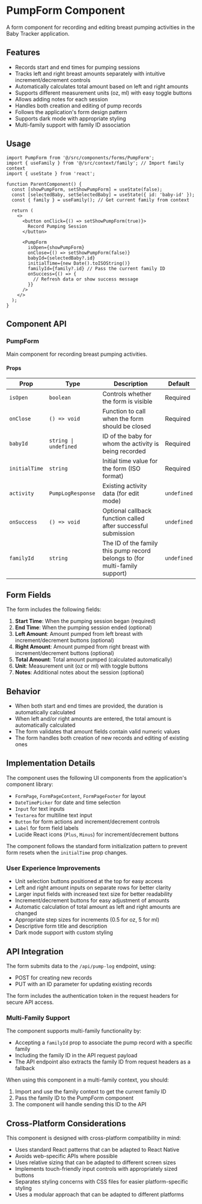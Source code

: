 # PumpForm Component

A form component for recording and editing breast pumping activities in the Baby Tracker application.

## Features

- Records start and end times for pumping sessions
- Tracks left and right breast amounts separately with intuitive increment/decrement controls
- Automatically calculates total amount based on left and right amounts
- Supports different measurement units (oz, ml) with easy toggle buttons
- Allows adding notes for each session
- Handles both creation and editing of pump records
- Follows the application's form design pattern
- Supports dark mode with appropriate styling
- Multi-family support with family ID association

## Usage

```tsx
import PumpForm from '@/src/components/forms/PumpForm';
import { useFamily } from '@/src/context/family'; // Import family context
import { useState } from 'react';

function ParentComponent() {
  const [showPumpForm, setShowPumpForm] = useState(false);
  const [selectedBaby, setSelectedBaby] = useState({ id: 'baby-id' });
  const { family } = useFamily(); // Get current family from context
  
  return (
    <>
      <button onClick={() => setShowPumpForm(true)}>
        Record Pumping Session
      </button>
      
      <PumpForm
        isOpen={showPumpForm}
        onClose={() => setShowPumpForm(false)}
        babyId={selectedBaby?.id}
        initialTime={new Date().toISOString()}
        familyId={family?.id} // Pass the current family ID
        onSuccess={() => {
          // Refresh data or show success message
        }}
      />
    </>
  );
}
```

## Component API

### PumpForm

Main component for recording breast pumping activities.

#### Props

| Prop | Type | Description | Default |
|------|------|-------------|---------|
| `isOpen` | `boolean` | Controls whether the form is visible | Required |
| `onClose` | `() => void` | Function to call when the form should be closed | Required |
| `babyId` | `string \| undefined` | ID of the baby for whom the activity is being recorded | Required |
| `initialTime` | `string` | Initial time value for the form (ISO format) | Required |
| `activity` | `PumpLogResponse` | Existing activity data (for edit mode) | `undefined` |
| `onSuccess` | `() => void` | Optional callback function called after successful submission | `undefined` |
| `familyId` | `string` | The ID of the family this pump record belongs to (for multi-family support) | `undefined` |

## Form Fields

The form includes the following fields:

1. **Start Time**: When the pumping session began (required)
2. **End Time**: When the pumping session ended (optional)
3. **Left Amount**: Amount pumped from left breast with increment/decrement buttons (optional)
4. **Right Amount**: Amount pumped from right breast with increment/decrement buttons (optional)
5. **Total Amount**: Total amount pumped (calculated automatically)
6. **Unit**: Measurement unit (oz or ml) with toggle buttons
7. **Notes**: Additional notes about the session (optional)

## Behavior

- When both start and end times are provided, the duration is automatically calculated
- When left and/or right amounts are entered, the total amount is automatically calculated
- The form validates that amount fields contain valid numeric values
- The form handles both creation of new records and editing of existing ones

## Implementation Details

The component uses the following UI components from the application's component library:

- `FormPage`, `FormPageContent`, `FormPageFooter` for layout
- `DateTimePicker` for date and time selection
- `Input` for text inputs
- `Textarea` for multiline text input
- `Button` for form actions and increment/decrement controls
- `Label` for form field labels
- Lucide React icons (`Plus`, `Minus`) for increment/decrement buttons

The component follows the standard form initialization pattern to prevent form resets when the `initialTime` prop changes.

### User Experience Improvements

- Unit selection buttons positioned at the top for easy access
- Left and right amount inputs on separate rows for better clarity
- Larger input fields with increased text size for better readability
- Increment/decrement buttons for easy adjustment of amounts
- Automatic calculation of total amount as left and right amounts are changed
- Appropriate step sizes for increments (0.5 for oz, 5 for ml)
- Descriptive form title and description
- Dark mode support with custom styling

## API Integration

The form submits data to the `/api/pump-log` endpoint, using:
- POST for creating new records
- PUT with an ID parameter for updating existing records

The form includes the authentication token in the request headers for secure API access.

### Multi-Family Support

The component supports multi-family functionality by:
- Accepting a `familyId` prop to associate the pump record with a specific family
- Including the family ID in the API request payload
- The API endpoint also extracts the family ID from request headers as a fallback

When using this component in a multi-family context, you should:
1. Import and use the family context to get the current family ID
2. Pass the family ID to the PumpForm component
3. The component will handle sending this ID to the API

## Cross-Platform Considerations

This component is designed with cross-platform compatibility in mind:
- Uses standard React patterns that can be adapted to React Native
- Avoids web-specific APIs where possible
- Uses relative sizing that can be adapted to different screen sizes
- Implements touch-friendly input controls with appropriately sized buttons
- Separates styling concerns with CSS files for easier platform-specific styling
- Uses a modular approach that can be adapted to different platforms
